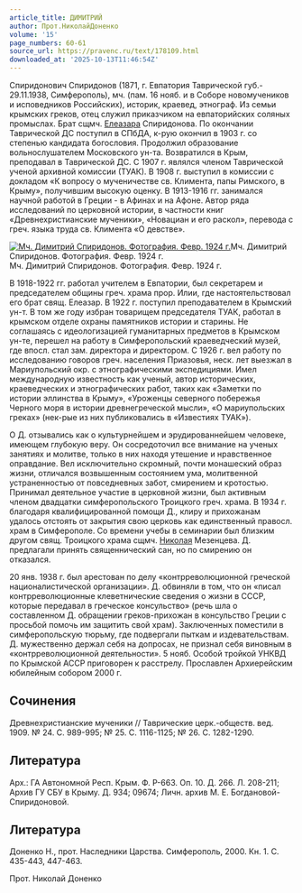 ```yaml
---
article_title: ДИМИТРИЙ
author: Прот.НиколайДоненко
volume: '15'
page_numbers: 60-61
source_url: https://pravenc.ru/text/178109.html
downloaded_at: '2025-10-13T11:46:54Z'
---
```


Спиридонович Спиридонов (1871, г. Евпатория Таврической губ.- 29.11.1938, Симферополь), мч. (пам. 16 нояб. и в Соборе новомучеников и исповедников Российских), историк, краевед, этнограф. Из семьи крымских греков, отец служил приказчиком на евпаторийских соляных промыслах. Брат сщмч. [Елеазара](https://pravenc.ru/text/Елеазар.html) Спиридонова. По окончании Таврической ДС поступил в СПбДА, к-рую окончил в 1903 г. со степенью кандидата богословия. Продолжил образование вольнослушателем Московского ун-та. Возвратился в Крым, преподавал в Таврической ДС. С 1907 г. являлся членом Таврической ученой архивной комиссии (ТУАК). В 1908 г. выступил в комиссии с докладом «К вопросу о мученичестве св. Климента, папы Римского, в Крыму», получившим высокую оценку. В 1913-1916 гг. занимался научной работой в Греции - в Афинах и на Афоне. Автор ряда исследований по церковной истории, в частности книг «Древнехристианские мученики», «Новациан и его раскол», перевода с греч. языка труда св. Климента «О девстве».

[![Мч. Димитрий Спиридонов. Фотография. Февр. 1924 г.](https://pravenc.ru/data/838/484/1234/i200.jpg "Кликните для увеличения картинки")](https://pravenc.ru/data/838/484/1234/i400.jpg)Мч. Димитрий Спиридонов. Фотография. Февр. 1924 г.  
Мч. Димитрий Спиридонов. Фотография. Февр. 1924 г.

В 1918-1922 гг. работал учителем в Евпатории, был секретарем и председателем общины греч. храма прор. Илии, где настоятельствовал его брат свящ. Елеазар. В 1922 г. поступил преподавателем в Крымский ун-т. В том же году избран товарищем председателя ТУАК, работал в крымском отделе охраны памятников истории и старины. Не соглашаясь с идеологизацией гуманитарных предметов в Крымском ун-те, перешел на работу в Симферопольский краеведческий музей, где впосл. стал зам. директора и директором. С 1926 г. вел работу по исследованию говоров греч. населения Приазовья, неск. лет выезжал в Мариупольский окр. с этнографическими экспедициями. Имел международную известность как ученый, автор исторических, краеведческих и этнографических работ, таких как «Заметки по истории эллинства в Крыму», «Уроженцы северного побережья Черного моря в истории древнегреческой мысли», «О мариупольских греках» (нек-рые из них публиковались в «Известиях ТУАК»).

О Д. отзывались как о культурнейшем и эрудированнейшем человеке, имеющем глубокую веру. Он сосредоточил все внимание на ученых занятиях и молитве, только в них находя утешение и нравственное оправдание. Вел исключительно скромный, почти монашеский образ жизни, отличался возвышенным состоянием ума, молитвенной устраненностью от повседневных забот, смирением и кротостью. Принимал деятельное участие в церковной жизни, был активным членом двадцатки симферопольского Троицкого греч. храма. В 1934 г. благодаря квалифицированной помощи Д., клиру и прихожанам удалось отстоять от закрытия свою церковь как единственный правосл. храм в Симферополе. Со времени учебы в семинарии был близким другом свящ. Троицкого храма сщмч. [Николая](https://pravenc.ru/text/Николай.html) Мезенцева. Д. предлагали принять священнический сан, но по смирению он отказался.

20 янв. 1938 г. был арестован по делу «контрреволюционной греческой националистической организации». Д. обвиняли в том, что он «писал контрреволюционные клеветнические сведения о жизни в СССР, которые передавал в греческое консульство» (речь шла о составленном Д. обращении греков-прихожан в консульство Греции с просьбой помочь им защитить свой храм). Заключенных поместили в симферопольскую тюрьму, где подвергали пыткам и издевательствам. Д. мужественно держал себя на допросах, не признал себя виновным в «контрреволюционной деятельности». 5 нояб. Особой тройкой УНКВД по Крымской АССР приговорен к расстрелу. Прославлен Архиерейским юбилейным собором 2000 г.

## Сочинения

Древнехристианские мученики // Таврические церк.-обществ. вед. 1909. № 24. С. 989-995; № 25. С. 1116-1125; № 26. С. 1282-1290.

## Литература

Арх.: ГА Автономной Респ. Крым. Ф. Р-663. Оп. 10. Д. 266. Л. 208-211; Архив ГУ СБУ в Крыму. Д. 934; 09674; Личн. архив М. Е. Богдановой-Спиридоновой.

## Литература

Доненко Н., прот. Наследники Царства. Симферополь, 2000. Кн. 1. С. 435-443, 447-463.

Прот.   Николай   Доненко
